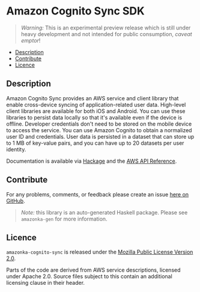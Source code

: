 # Amazon Cognito Sync SDK

> _Warning:_ This is an experimental preview release which is still under heavy development and not intended for public consumption, _caveat emptor_!

* [Description](#description)
* [Contribute](#contribute)
* [Licence](#licence)

## Description

Amazon Cognito Sync provides an AWS service and client library that enable
cross-device syncing of application-related user data. High-level client
libraries are available for both iOS and Android. You can use these libraries
to persist data locally so that it's available even if the device is offline.
Developer credentials don't need to be stored on the mobile device to access
the service. You can use Amazon Cognito to obtain a normalized user ID and
credentials. User data is persisted in a dataset that can store up to 1 MB of
key-value pairs, and you can have up to 20 datasets per user identity.

Documentation is available via [Hackage](http://hackage.haskell.org/package/amazonka-cognito-sync)
and the [AWS API Reference](http://docs.aws.amazon.com/cognitosync/latest/APIReference/Welcome.html).


## Contribute

For any problems, comments, or feedback please create an issue [here on GitHub](https://github.com/brendanhay/amazonka/issues).

> _Note:_ this library is an auto-generated Haskell package. Please see `amazonka-gen` for more information.


## Licence

`amazonka-cognito-sync` is released under the [Mozilla Public License Version 2.0](http://www.mozilla.org/MPL/).

Parts of the code are derived from AWS service descriptions, licensed under Apache 2.0.
Source files subject to this contain an additional licensing clause in their header.

